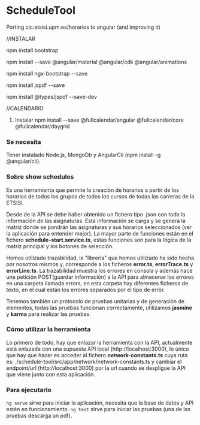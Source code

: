 # ScheduleTool
Porting cic.etsisi.upm.es/horarios to angular (and improving it)

//INSTALAR

npm install bootstrap

npm install --save @angular/material @angular/cdk @angular/animations

npm install ngx-bootstrap --save

npm install jspdf --save

npm install @types/jspdf --save-dev


//CALENDARIO
 
1. Instalar npm install --save @fullcalendar/angular @fullcalendar/core @fullcalendar/daygrid

### Se necesita
Tener instalado Node.js, MongoDb y AngularCli (npm install -g @angular/cli).

### Sobre show schedules
Es una herramienta que permite la creación de horarios a partir de los horarios de todos los grupos de todos los cursos de todas las carreras de la ETSISI. 

Desde de la API se debe haber obtenido un fichero tipo .json con toda la información de las asignaturas. Esta información se carga y se genera la matriz donde se pondrán las asignaturas y sus horarios seleccionados (ver la aplicación para entender mejor). La mayor parte de funciones están en el fichero **schedule-start.service.ts**, estas funciones son para la lógica de la matriz principal y los botones de selección.

Hemos utilizado trazabilidad, la "librería" que hemos utilizado ha sido hecha por nosotros mismos y, corresponde a los ficheros **error.ts**, **errorTrace.ts** y **errorLine.ts**. La trazabilidad muestra los errores en consola y además hace una petición POST(guardar información) a la API para almacenar los errores en una carpeta llamada errors, en esta carpeta hay diferentes ficheros de texto, en el cual están los errores separados por el tipo de error.

Tenemos también un protocolo de pruebas unitarias y de generación de elementos, todas las pruebas funcionan correctamente, utilizamos **jasmine** y **karma** para realizar las pruebas.

### Cómo utilizar la herramienta
Lo primero de todo, hay que enlazar la herramienta con la API, actualmente está enlazada con una supuesta API local (http://localhost:3000), lo único que hay que hacer es acceder al fichero **network-constants.ts** cuya ruta es: ./schedule-tool/src/app/network/network-constants.ts y cambiar el endpoint/url (http://localhost:3000) por la url cuando se despligue la API que viene junto con esta aplicación.

### Para ejecutarlo
```ng serve``` sirve para iniciar la aplicación, necesita que la base de datos y API estén en funcionamiento.
```ng test``` sirve para iniciar las pruebas (una de las pruebas descarga un pdf).


